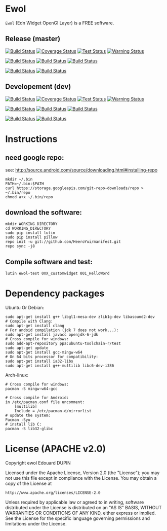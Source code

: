 Ewol
====

`Ewol` (Edn Widget OpenGl Layer) is a FREE software.

Release (master)
----------------

[![Build Status](https://travis-ci.org/atria-soft/ewol.svg?branch=master)](https://travis-ci.org/atria-soft/ewol)
[![Coverage Status](http://atria-soft.com/ci/coverage/atria-soft/ewol.svg?branch=master)](http://atria-soft.com/ci/atria-soft/ewol)
[![Test Status](http://atria-soft.com/ci/test/atria-soft/ewol.svg?branch=master)](http://atria-soft.com/ci/atria-soft/ewol)
[![Warning Status](http://atria-soft.com/ci/warning/atria-soft/ewol.svg?branch=master)](http://atria-soft.com/ci/atria-soft/ewol)

[![Build Status](http://atria-soft.com/ci/build/atria-soft/ewol.svg?branch=master&tag=Linux)](http://atria-soft.com/ci/atria-soft/ewol)
[![Build Status](http://atria-soft.com/ci/build/atria-soft/ewol.svg?branch=master&tag=MacOs)](http://atria-soft.com/ci/atria-soft/ewol)
[![Build Status](http://atria-soft.com/ci/build/atria-soft/ewol.svg?branch=master&tag=Mingw)](http://atria-soft.com/ci/atria-soft/ewol)

[![Build Status](http://atria-soft.com/ci/build/atria-soft/ewol.svg?branch=master&tag=Android)](http://atria-soft.com/ci/atria-soft/ewol)
[![Build Status](http://atria-soft.com/ci/build/atria-soft/ewol.svg?branch=master&tag=IOs)](http://atria-soft.com/ci/atria-soft/ewol)

Developement (dev)
------------------

[![Build Status](https://travis-ci.org/atria-soft/ewol.svg?branch=dev)](https://travis-ci.org/atria-soft/ewol)
[![Coverage Status](http://atria-soft.com/ci/coverage/atria-soft/ewol.svg?branch=dev)](http://atria-soft.com/ci/atria-soft/ewol)
[![Test Status](http://atria-soft.com/ci/test/atria-soft/ewol.svg?branch=dev)](http://atria-soft.com/ci/atria-soft/ewol)
[![Warning Status](http://atria-soft.com/ci/warning/atria-soft/ewol.svg?branch=dev)](http://atria-soft.com/ci/atria-soft/ewol)

[![Build Status](http://atria-soft.com/ci/build/atria-soft/ewol.svg?branch=dev&tag=Linux)](http://atria-soft.com/ci/atria-soft/ewol)
[![Build Status](http://atria-soft.com/ci/build/atria-soft/ewol.svg?branch=dev&tag=MacOs)](http://atria-soft.com/ci/atria-soft/ewol)
[![Build Status](http://atria-soft.com/ci/build/atria-soft/ewol.svg?branch=dev&tag=Mingw)](http://atria-soft.com/ci/atria-soft/ewol)

[![Build Status](http://atria-soft.com/ci/build/atria-soft/ewol.svg?branch=dev&tag=Android)](http://atria-soft.com/ci/atria-soft/ewol)
[![Build Status](http://atria-soft.com/ci/build/atria-soft/ewol.svg?branch=dev&tag=IOs)](http://atria-soft.com/ci/atria-soft/ewol)

Instructions
============

need google repo:
-----------------

see: http://source.android.com/source/downloading.html#installing-repo

	mkdir ~/.bin
	PATH=~/.bin:$PATH
	curl https://storage.googleapis.com/git-repo-downloads/repo > ~/.bin/repo
	chmod a+x ~/.bin/repo


download the software:
----------------------

	mkdir WORKING_DIRECTORY
	cd WORKING_DIRECTORY
	sudo pip install lutin
	sudo pip install pillow
	repo init -u git://github.com/HeeroYui/manifest.git
	repo sync -j8


Compile software and test:
--------------------------

	lutin ewol-test 0XX_customwidget 001_HelloWord

Dependency packages
===================

Ubuntu Or Debian:

	sudo apt-get install g++ libgl1-mesa-dev zlib1g-dev libasound2-dev
	# Compile with Clang:
	sudo apt-get install clang
	# For andoid compilation (jdk 7 does not work...):
	sudo apt-get install javacc openjdk-6-jdk
	# Cross compile for windows:
	sudo add-apt-repository ppa:ubuntu-toolchain-r/test
	sudo apt-get update
	sudo apt-get install gcc-mingw-w64
	# On 64 bits processor for compatibility:
	sudo apt-get install ia32-libs
	sudo apt-get install g++-multilib libc6-dev-i386

Arch-linux:

	# Cross compile for windows:
	pacman -S mingw-w64-gcc
	
	# Cross compile for Android:
	in /etc/pacman.conf file uncomment:
		[multilib]
		Include = /etc/pacman.d/mirrorlist
	# update the system:
	Pacman -Syu
	# install lib C:
	pacman -S lib32-glibc

License (APACHE v2.0)
=====================

Copyright ewol Edouard DUPIN

Licensed under the Apache License, Version 2.0 (the "License");
you may not use this file except in compliance with the License.
You may obtain a copy of the License at

    http://www.apache.org/licenses/LICENSE-2.0

Unless required by applicable law or agreed to in writing, software
distributed under the License is distributed on an "AS IS" BASIS,
WITHOUT WARRANTIES OR CONDITIONS OF ANY KIND, either express or implied.
See the License for the specific language governing permissions and
limitations under the License.

